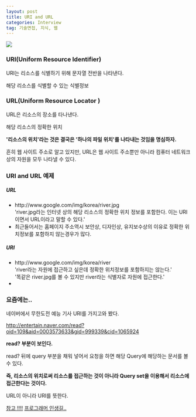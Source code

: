```yaml
---
layout: post
title: URI and URL
categories: Interview
tag: 기술면접, 지식, 웹
---
```

![](http://cdqy.lite.imgeng.in/w_773/h_329/http://webtechsharing.com/wp-content/uploads/2015/11/URI.png)

### URI(Uniform Resource Identifier)

URI는 리소스를 식별하기 위해 문자열 전반을 나타낸다.<br>
<p>해당 리소스를 식별할 수 있는 식별정보</p>

### URL(Uniform Resource Locator )

URL은 리소스의 장소를 타나낸다.<br>
<p>해당 리소스의 정확한 위치</p>
<strong>'리소스의 위치'라는 것은 결국은 '하나의 파일 위치'를 나타내는 것임을 명심하자.</strong>

 <p>흔히 웹 사이트 주소로 알고 있지만, URL은 웹 사이트 주소뿐만 아니라 컴퓨터 네트워크상의 자원을 모두 나타낼 수 있다.</p>


### URI and URL 예제


##### URL

<ul>
<li>http://www.google.com/img/korea/river.jpg</li>
'river.jpg라는 인터넷 상의 해당 리소스의 정확한 위치 정보를 포함한다. 이는 URI이면서 URL이라고 말할 수 있다.'
<li>최근들어서는 홈페이지 주소역시 보안상, 디자인상, 유지보수상의 이유로 정확한 위치정보를 포함하지 않는경우가 많다.
</li>
</ul>


##### URI

<ul>
<li>http://www.google.com/img/korea/river</li>
'river라는 자원에 접근하고 싶은데 정확한 위치정보를 포함하지는 않는다.'<br>
'똑같은 river.jpg를 볼 수 있지만 river라는 식별자로 자원에 접근한다.'
<li></li>
</ul>

### 요즘에는..

<p>네이버에서 무한도전 예능 기사 URI를 가지고와 봤다.</p>

http://entertain.naver.com/read?oid=109&aid=0003573633&gid=999339&cid=1065924

<strong>read? 부분이 보인다.</strong>
<p>read? 뒤에 query 부분을 채워 넣어서 요청을 하면 해당 Query에 해당하는 문서를 볼 수 있다.</p>

<p><strong>즉, 리소스의 위치로써 리소스를 접근하는 것이 아니라 Query set을 이용해서 리소스에 접근한다는 것이다.</strong></p>

<p>URL이 아니라 URI를 뜻한다.</p>

[참고 !!!!](http://marlboroyw.tistory.com/280)
[프로그래머 인생길..](http://lambdaexp.tistory.com/39)
